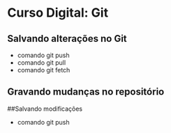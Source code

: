 # Curso Digital: Git

## Salvando alterações no Git
* comando git push
* comando git pull
* comando git fetch

## Gravando mudanças no repositório
##Salvando modificações

* comando git push